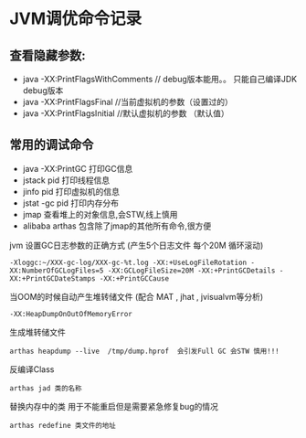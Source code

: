 # JVM调优命令记录


## 查看隐藏参数:
* java -XX:PrintFlagsWithComments // debug版本能用。。 只能自己编译JDK debug版本
* java -XX:PrintFlagsFinal //当前虚拟机的参数（设置过的）
* java -XX:PrintFlagsInitial //默认虚拟机的参数 （默认值）

## 常用的调试命令

* java -XX:PrintGC 打印GC信息　
* jstack pid 打印线程信息
* jinfo pid 打印虚拟机的信息
* jstat -gc pid 打印内存分布 
* jmap 查看堆上的对象信息,会STW,线上慎用
* alibaba  arthas 包含除了jmap的其他所有命令,很方便


 jvm 设置GC日志参数的正确方式 (产生5个日志文件 每个20M 循环滚动)
````
-Xloggc:~/XXX-gc-log/XXX-gc-%t.log -XX:+UseLogFileRotation -XX:NumberOfGCLogFiles=5 -XX:GCLogFileSize=20M -XX:+PrintGCDetails -XX:+PrintGCDateStamps -XX:+PrintGCCause
````

当OOM的时候自动产生堆转储文件 (配合 MAT , jhat , jvisualvm等分析)
```
-XX:HeapDumpOnOutOfMemoryError
```

生成堆转储文件
````
arthas heapdump --live  /tmp/dump.hprof  会引发Full GC 会STW 慎用!!!
````

反编译Class
````
arthas jad 类的名称
````

替换内存中的类 用于不能重启但是需要紧急修复bug的情况
````
arthas redefine 类文件的地址
````